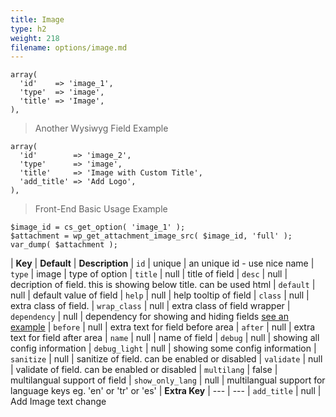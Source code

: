 ```yaml
---
title: Image
type: h2
weight: 218
filename: options/image.md
---
```


```php?start_inline=1
array(
  'id'    => 'image_1',
  'type'  => 'image',
  'title' => 'Image',
),
```

> Another Wysiwyg Field Example

```php?start_inline=1
array(
  'id'        => 'image_2',
  'type'      => 'image',
  'title'     => 'Image with Custom Title',
  'add_title' => 'Add Logo',
),
```

> Front-End Basic Usage Example

```php?start_inline=1
$image_id = cs_get_option( 'image_1' );
$attachment = wp_get_attachment_image_src( $image_id, 'full' );
var_dump( $attachment );
```

| **Key**          | **Default** | **Description**
| `id`             | unique      | an unique id - use nice name
| `type`           | image       | type of option
| `title`          | null        | title of field
| `desc`           | null        | decription of field. this is showing below title. can be used html
| `default`        | null        | default value of field
| `help`           | null        | help tooltip of field
| `class`          | null        | extra class of field.
| `wrap_class`     | null        | extra class of field wrapper
| `dependency`     | null        | dependency for showing and hiding fields [see an example](#how-to-use-dependency)
| `before`         | null        | extra text for field before area
| `after`          | null        | extra text for field after area
| `name`           | null        | name of field
| `debug`          | null        | showing all config information
| `debug_light`    | null        | showing some config information
| `sanitize`       | null        | sanitize of field. can be enabled or disabled
| `validate`       | null        | validate of field. can be enabled or disabled
| `multilang`      | false       | multilangual support of field
| `show_only_lang` | null        | multilangual support for language keys eg. 'en' or 'tr' or 'es'
| **Extra Key**    | ---         | ---
| `add_title`      | null        | Add Image text change

